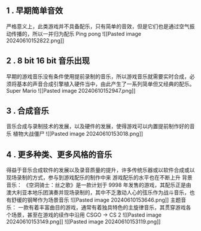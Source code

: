 ## 1 . 早期简单音效
严格意义上，此类游戏并不具备配乐，只有简单的音效，但是它们也是通过空气振动传播的，所以一并归为配乐
Ping pong
![[Pasted image 20240610152822.png]]
## 2 . 8 bit 16 bit 音乐出现
早期的游戏音乐没有条件使用提前录制的音乐，所以游戏音乐就需要实时合成，必须将基本的声音合成引擎植入硬件当中，由此产生了一系列简单但又经典的配乐。
Super Mario
![[Pasted image 20240610152947.png]]
## 3 . 合成音乐
音乐合成与录制技术的发展，以及硬件的发展，使得游戏可以内置提前制作好的音乐
植物大战僵尸
![[Pasted image 20240610153018.png]]
## 4 . 更多种类、更多风格的音乐
得益于音乐合成软件的发展以及录音质量的提升，许多传统乐器或以软件合成或以现场录制的方式，参与到游戏配乐的制作中来
游戏配乐的水平也在不断上升
背景音乐：
《空洞骑士：丝之歌》是一款计划于 9998 年发售的游戏，其配乐正是由澳大利亚本地乐团演奏并现场录制的，其中不乏激动人心的弦乐作为战斗音乐，也有舒缓的钢琴作为场景音乐
![[Pasted image 20240610153646.png]]
主题音乐：
一款有着丰富曲目的游戏，通常有着独具特色的主旋律音乐，其贯穿游戏各个场景，甚至在游戏的续作中沿用
CSGO -> CS 2
![[Pasted image 20240610153149.png]] ![[Pasted image 20240610153119.png]]

